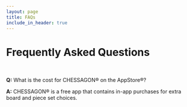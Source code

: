 ```yaml
---
layout: page
title: FAQs
include_in_header: true
---
```


# Frequently Asked Questions

<br>

**Q:** What is the cost for CHESSAGON®  on the AppStore®?

**A:** CHESSAGON® is a free app that contains in-app purchases for extra board and piece set choices. 
<br>
